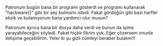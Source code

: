 Patronum bugün bana bir programı gösterdi ve programı kullanarak "hackware{}" gibi bir şey bulmamı istedi. Fakat gördüğün gibi bazı harfler eksik ve bulamıyorum bana yardımcı olur musun?

Patronum ayrıca bana bir dosya daha verdi ve bunun da işime yarayabileceğini söyledi. Fakat hiçbir fikrim yok. Eğer çözersem onunla iletişime geçebilirim.
Yeter ki şu gizli cümleyi beraber bulalım!!!